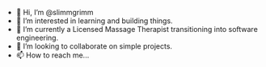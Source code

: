 - 👋 Hi, I’m @slimmgrimm
- 👀 I’m interested in learning and building things.
- 🌱 I’m currently a Licensed Massage Therapist transitioning into software engineering.
- 💞️ I’m looking to collaborate on simple projects.
- 📫 How to reach me...

<!---
slimmgrimm/slimmgrimm is a ✨ special ✨ repository because its `README.md` (this file) appears on your GitHub profile.
You can click the Preview link to take a look at your changes.
--->
